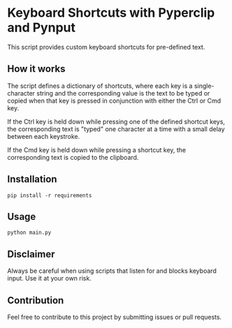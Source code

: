 # Keyboard Shortcuts with Pyperclip and Pynput

This script provides custom keyboard shortcuts for pre-defined text.

## How it works

The script defines a dictionary of shortcuts, where each key is a single-character string and the corresponding value is the text to be typed or copied when that key is pressed in conjunction with either the Ctrl or Cmd key.

If the Ctrl key is held down while pressing one of the defined shortcut keys, the corresponding text is "typed" one character at a time with a small delay between each keystroke.

If the Cmd key is held down while pressing a shortcut key, the corresponding text is copied to the clipboard.

## Installation

```
pip install -r requirements
```

## Usage

```
python main.py
```

## Disclaimer

Always be careful when using scripts that listen for and blocks keyboard input. Use it at your own risk.

## Contribution

Feel free to contribute to this project by submitting issues or pull requests.
